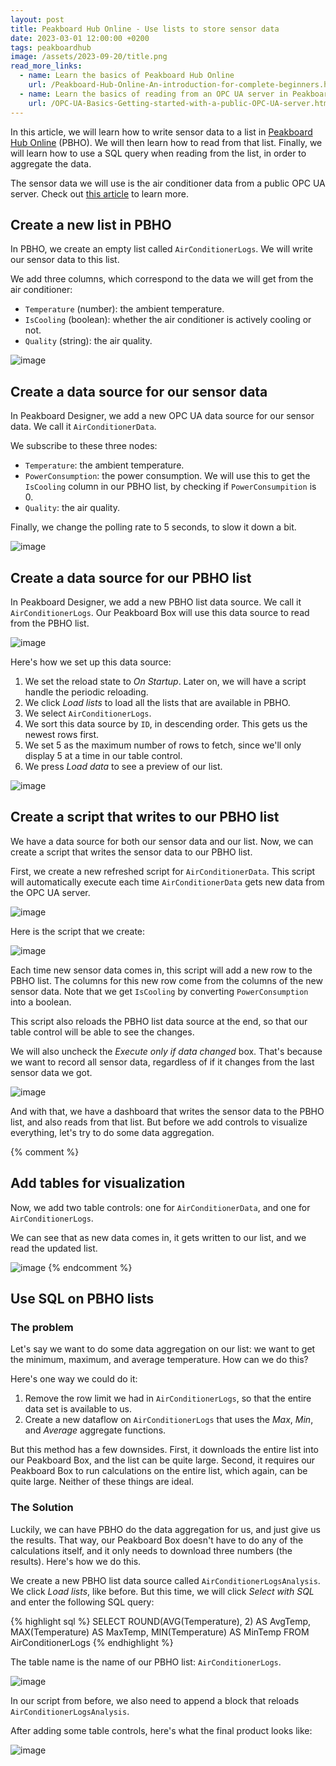 ```yaml
---
layout: post
title: Peakboard Hub Online - Use lists to store sensor data
date: 2023-03-01 12:00:00 +0200
tags: peakboardhub
image: /assets/2023-09-20/title.png
read_more_links:
  - name: Learn the basics of Peakboard Hub Online
    url: /Peakboard-Hub-Online-An-introduction-for-complete-beginners.html
  - name: Learn the basics of reading from an OPC UA server in Peakboard
    url: /OPC-UA-Basics-Getting-started-with-a-public-OPC-UA-server.html
---
```


In this article, we will learn how to write sensor data to a list in [Peakboard Hub Online](/Peakboard-Hub-Online-An-introduction-for-complete-beginners.html) (PBHO). We will then learn how to read from that list. Finally, we will learn how to use a SQL query when reading from the list, in order to aggregate the data.

The sensor data we will use is the air conditioner data from a public OPC UA server. Check out [this article](/OPC-UA-Basics-Getting-started-with-a-public-OPC-UA-server.html) to learn more.


## Create a new list in PBHO

In PBHO, we create an empty list called `AirConditionerLogs`. We will write our sensor data to this list.

We add three columns, which correspond to the data we will get from the air conditioner:

* `Temperature` (number): the ambient temperature.
* `IsCooling` (boolean): whether the air conditioner is actively cooling or not.
* `Quality` (string): the air quality.

![image](/assets/2023-09-20/020.png)


## Create a data source for our sensor data

In Peakboard Designer, we add a new OPC UA data source for our sensor data. We call it `AirConditionerData`.

We subscribe to these three nodes:

* `Temperature`: the ambient temperature.
* `PowerConsumption`: the power consumption. We will use this to get the `IsCooling` column in our PBHO list, by checking if `PowerConsumpition` is 0.
* `Quality`: the air quality.

Finally, we change the polling rate to 5 seconds, to slow it down a bit.

![image](/assets/2023-09-20/010.png)

## Create a data source for our PBHO list

In Peakboard Designer, we add a new PBHO list data source. We call it `AirConditionerLogs`. Our Peakboard Box will use this data source to read from the PBHO list.

![image](/assets/2023-09-20/030.png)

Here's how we set up this data source:

1. We set the reload state to *On Startup*.  Later on, we will have a script handle the periodic reloading.
2. We click *Load lists* to load all the lists that are available in PBHO.
3. We select `AirConditionerLogs`.
4. We sort this data source by `ID`, in descending order. This gets us the newest rows first.
5. We set 5 as the maximum number of rows to fetch, since we'll only display 5 at a time in our table control.
6. We press *Load data* to see a preview of our list.

![image](/assets/2023-09-20/040.png)


## Create a script that writes to our PBHO list

We have a data source for both our sensor data and our list. Now, we can create a script that writes the sensor data to our PBHO list.

First, we create a new refreshed script for `AirConditionerData`. This script will automatically execute each time `AirConditionerData` gets new data from the OPC UA server.

![image](/assets/2023-09-20/050.png)

Here is the script that we create:

![image](/assets/2023-09-20/060.png)

Each time new sensor data comes in, this script will add a new row to the PBHO list. The columns for this new row come from the columns of the new sensor data. Note that we get `IsCooling` by converting `PowerConsumption` into a boolean.

This script also reloads the PBHO list data source at the end, so that our table control will be able to see the changes.

We will also uncheck the *Execute only if data changed* box. That's because we want to record all sensor data, regardless of if it changes from the last sensor data we got.

![image](/assets/2023-09-20/070.png)

And with that, we have a dashboard that writes the sensor data to the PBHO list, and also reads from that list. But before we add controls to visualize everything, let's try to do some data aggregation.

{% comment %}
## Add tables for visualization

Now, we add two table controls: one for `AirConditionerData`, and one for `AirConditionerLogs`.

We can see that as new data comes in, it gets written to our list, and we read the updated list.

![image](/assets/2023-09-20/080.gif)
{% endcomment %}

## Use SQL on PBHO lists

### The problem

Let's say we want to do some data aggregation on our list: we want to get the minimum, maximum, and average temperature. How can we do this?

Here's one way we could do it:

1. Remove the row limit we had in `AirConditionerLogs`, so that the entire data set is available to us.
2. Create a new dataflow on `AirConditionerLogs` that uses the *Max*, *Min*, and *Average* aggregate functions.

But this method has a few downsides. First, it downloads the entire list into our Peakboard Box, and the list can be quite large. Second, it requires our Peakboard Box to run calculations on the entire list, which again, can be quite large. Neither of these things are ideal.


### The Solution

Luckily, we can have PBHO do the data aggregation for us, and just give us the results. That way, our Peakboard Box doesn't have to do any of the calculations itself, and it only needs to download three numbers (the results). Here's how we do this.

We create a new PBHO list data source called `AirConditionerLogsAnalysis`. We click *Load lists*, like before. But this time, we will click *Select with SQL* and enter the following SQL query:

{% highlight sql %}
SELECT
  ROUND(AVG(Temperature), 2) AS AvgTemp,
  MAX(Temperature) AS MaxTemp,
  MIN(Temperature) AS MinTemp
FROM
  AirConditionerLogs
{% endhighlight %}

The table name is the name of our PBHO list: `AirConditionerLogs`.

![image](/assets/2023-09-20/090.png)

In our script from before, we also need to append a block that reloads `AirConditionerLogsAnalysis`.

After adding some table controls, here's what the final product looks like:

![image](/assets/2023-09-20/100.png)
